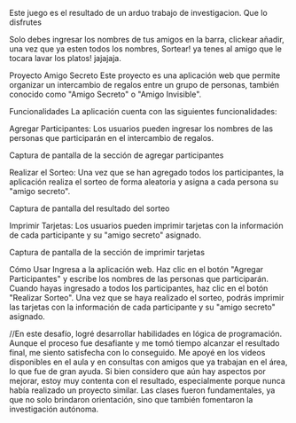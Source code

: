 Este juego es el resultado de un arduo trabajo de investigacion. Que lo disfrutes


Solo debes ingresar los nombres de tus amigos en la barra, clickear añadir, una vez que ya esten todos los nombres, Sortear! ya tenes al amigo que le tocara lavar los platos! jajajaja.

Proyecto Amigo Secreto
Este proyecto es una aplicación web que permite organizar un intercambio de regalos entre un grupo de personas, también conocido como "Amigo Secreto" o "Amigo Invisible".

Funcionalidades
La aplicación cuenta con las siguientes funcionalidades:

Agregar Participantes: Los usuarios pueden ingresar los nombres de las personas que participarán en el intercambio de regalos.

Captura de pantalla de la sección de agregar participantes

Realizar el Sorteo: Una vez que se han agregado todos los participantes, la aplicación realiza el sorteo de forma aleatoria y asigna a cada persona su "amigo secreto".

Captura de pantalla del resultado del sorteo

Imprimir Tarjetas: Los usuarios pueden imprimir tarjetas con la información de cada participante y su "amigo secreto" asignado.

Captura de pantalla de la sección de imprimir tarjetas

Cómo Usar
Ingresa a la aplicación web.
Haz clic en el botón "Agregar Participantes" y escribe los nombres de las personas que participarán.
Cuando hayas ingresado a todos los participantes, haz clic en el botón "Realizar Sorteo".
Una vez que se haya realizado el sorteo, podrás imprimir las tarjetas con la información de cada participante y su "amigo secreto" asignado.


//En este desafío, logré desarrollar habilidades en lógica de programación. Aunque el proceso fue desafiante y me tomó tiempo alcanzar el resultado final, me siento satisfecha con lo conseguido. Me apoyé en los videos disponibles en el aula y en consultas con amigos que ya trabajan en el área, lo que fue de gran ayuda. Si bien considero que aún hay aspectos por mejorar, estoy muy contenta con el resultado, especialmente porque nunca había realizado un proyecto similar. Las clases fueron fundamentales, ya que no solo brindaron orientación, sino que también fomentaron la investigación autónoma.

